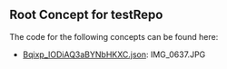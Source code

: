 ## Root Concept for testRepo

The code for the following concepts can be found here: 

- [Bqixp\_IODiAQ3aBYNbHKXC.json](Bqixp_IODiAQ3aBYNbHKXC.json): IMG\_0637\.JPG
